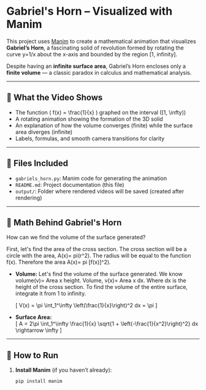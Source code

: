 # Gabriel's Horn – Visualized with Manim

This project uses [Manim](https://www.manim.community/) to create a mathematical animation that visualizes **Gabriel’s Horn**, a fascinating solid of revolution formed by rotating the curve y=1/x about the x-axis and bounded by the region [1, infinity].

Despite having an **infinite surface area**, Gabriel’s Horn encloses only a **finite volume** — a classic paradox in calculus and mathematical analysis.

---

## 🎥 What the Video Shows

- The function \( f(x) = \frac{1}{x} \) graphed on the interval \([1, \infty)\)
- A rotating animation showing the formation of the 3D solid
- An explanation of how the volume converges (finite) while the surface area diverges (infinite)
- Labels, formulas, and smooth camera transitions for clarity

---

## 📂 Files Included

- `gabriels_horn.py`: Manim code for generating the animation
- `README.md`: Project documentation (this file)
- `output/`: Folder where rendered videos will be saved (created after rendering)

---

## 🧮 Math Behind Gabriel's Horn
How can we find the volume of the surface generated?

First, let's find the area of the cross section. The cross section will be a circle with the area, A(x)= pi(r^2).
The radius will be equal to the function f(x). Therefore the area A(x)= pi [f(x)]^2).

- **Volume:**
Let's find the volume of the surface generated. We know volume(v)= Area x height.
Volume, v(x)= Area x dx. Where dx is the height of the cross section.
To find the volume of the entire surface, integrate it from 1 to infinity.

  \[
  V(x) = \pi \int_1^\infty \left(\frac{1}{x}\right)^2 dx = \pi
  \]

- **Surface Area:**  
  \[
  A = 2\pi \int_1^\infty \frac{1}{x} \sqrt{1 + \left(-\frac{1}{x^2}\right)^2} dx \rightarrow \infty
  \]

---

## 🚀 How to Run

1. **Install Manim** (if you haven’t already):
   ```bash
   pip install manim
